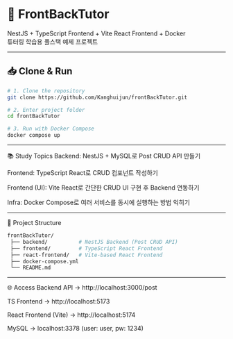 # 📘 FrontBackTutor

NestJS + TypeScript Frontend + Vite React Frontend + Docker  
튜터링 학습용 풀스택 예제 프로젝트

---

## 📥 Clone & Run

```bash
# 1. Clone the repository
git clone https://github.com/Kanghuijun/frontBackTutor.git

# 2. Enter project folder
cd frontBackTutor

# 3. Run with Docker Compose
docker compose up
```

---

📚 Study Topics
Backend: NestJS + MySQL로 Post CRUD API 만들기

Frontend: TypeScript React로 CRUD 컴포넌트 작성하기

Frontend (UI): Vite React로 간단한 CRUD UI 구현 후 Backend 연동하기

Infra: Docker Compose로 여러 서비스를 동시에 실행하는 방법 익히기

---

📂 Project Structure
```bash
frontBackTutor/
 ├── backend/          # NestJS Backend (Post CRUD API)
 ├── frontend/         # TypeScript React Frontend
 ├── react-frontend/   # Vite-based React Frontend
 ├── docker-compose.yml
 └── README.md
```

---

🌐 Access
Backend API → http://localhost:3000/post

TS Frontend → http://localhost:5173

React Frontend (Vite) → http://localhost:5174

MySQL → localhost:3378 (user: user, pw: 1234)